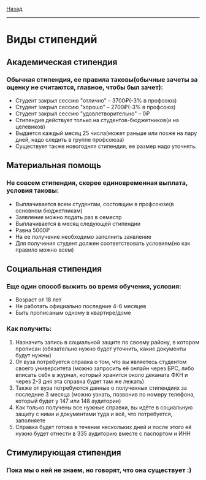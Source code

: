 [Назад](../README.md)
***
# Виды стипендий

## Академическая стипендия
### Обычная стипендия, ее правила таковы(обычные зачеты за оценку не считаются, главное, чтобы был зачет):
+ Студент закрыл сессию "отлично" – 3700₽(-3% в профсоюз)
+ Студент закрыл сессию "хорошо" – 2700₽(-3% в профсоюз)
+ Студент закрыл сессию "удовлетворительно" – 0₽
+ Стипендия действует только на студентов-бюджетников(и на целевиков)
+ Выдается каждый месяц 25 числа(может раньше или позже на пару дней, надо следить в группе профсоюза)
+ Существует также новогодняя стипендия, ее размер надо уточнять.

## Материальная помощь
### Не совсем стипендия, скорее единовременная выплата, условия таковы:
+ Выплачивается всем студентам, состоящим в профсоюзе(в основном бюджетникам)
+ Заявление можно подать раз в семестр
+ Выплачивается в месяц следующей стипендии
+ Равна 5000₽
+ На ее получение необходимо заполнить заявление
+ Для получения студент должен соответствовать условиям(но как правило можно всем)

## Социальная стипендия
### Еще один способ выжить во время обучения, условия:
+ Возраст от 18 лет
+ Не работать официально последние 4-6 месяцев 
+ Быть прописаным одному в квартире/доме 

### Как получить:
1. Назначить запись в социальной защите по своему району, в котором прописан (обязательно нужно будет уточнить, какие документы будут нужны)
2. От вуза потребуется справка о том, что вы являетесь студентом своего университета (можно запросить её онлайн через БРС, либо вписать себя в журнал, который хранится около деканата ФКН и через 2-3 дня эта справка будет там же лежать)
3. Также от вуза потребуются данные о полученных стипендиях за последние 3 месяца (можно узнать, позвонив по номеру телефона, который будет у 147 или 148 аудитории)
4. Как только получены все нужные справки, вы идёте в социальную защиту с ними и документами туда и всё, что потребуется, заполняете 
5. Справка будет готова в течение нескольких дней и после этого её нужно будет отнести в 335 аудиторию вместе с паспортом и ИНН

## Стимулирующая стипендия
### Пока мы о ней не знаем, но говорят, что она существует :)
